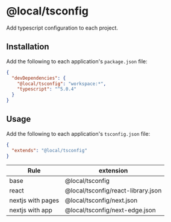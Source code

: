 # @local/tsconfig

Add typescript configuration to each project.

## Installation

Add the following to each application's `package.json` file:

```json
{
  "devDependencies": {
    "@local/tsconfig": "workspace:*",
    "typescript": "^5.0.4"
  }
}
```

## Usage

Add the following to each application's `tsconfig.json` file:

```json
{
  "extends": "@local/tsconfig"
}
```

| Rule              | extension                          |
| ----------------- | ---------------------------------- |
| base              | @local/tsconfig                    |
| react             | @local/tsconfig/react-library.json |
| nextjs with pages | @local/tsconfig/next.json          |
| nextjs with app   | @local/tsconfig/next-edge.json     |
